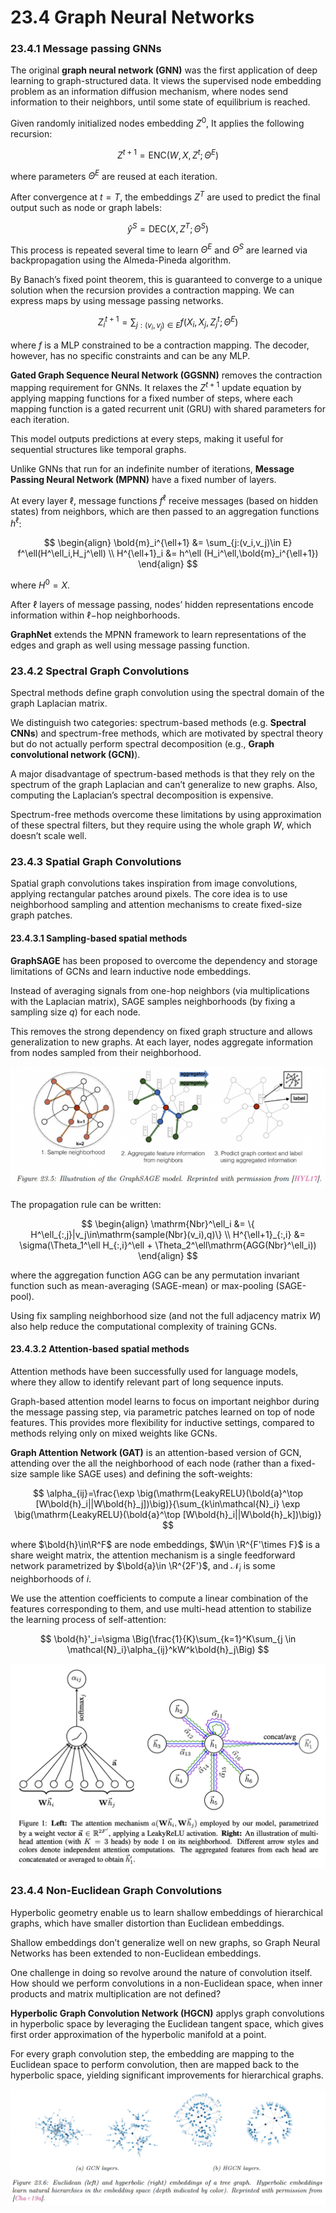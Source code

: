 # 23.4 Graph Neural Networks

### 23.4.1 Message passing GNNs

The original **graph neural network (GNN)** was the first application of deep learning to graph-structured data. It views the supervised node embedding problem as an information diffusion mechanism, where nodes send information to their neighbors, until some state of equilibrium is reached.

Given randomly initialized nodes embedding $Z^0$, It applies the following recursion:

$$
Z^{t+1}=\mathrm{ENC}(W,X,Z^t;\Theta^E)
$$

where parameters $\Theta^E$ are reused at each iteration.

After convergence at $t=T$, the embeddings $Z^T$ are used to predict the final output such as node or graph labels:

$$
\hat{y}^S=\mathrm{DEC}(X,Z^T;\Theta^S)
$$

This process is repeated several time to learn $\Theta^E$ and $\Theta^S$ are learned via backpropagation using the Almeda-Pineda algorithm.

By Banach’s fixed point theorem, this is guaranteed to converge to a unique solution when the recursion provides a contraction mapping. We can express maps by using message passing networks.

$$
Z_i^{t+1}=\sum_{j:(v_i,v_j)\in E} f(X_i,X_j,Z_j^t;\Theta^E)
$$

where $f$ is a MLP constrained to be a contraction mapping. The decoder, however, has no specific constraints and can be any MLP.

**Gated Graph Sequence Neural Network (GGSNN)** removes the contraction mapping requirement for GNNs. It relaxes the $Z^{t+1}$ update equation by applying mapping functions for a fixed number of steps, where each mapping function is a gated recurrent unit (GRU) with shared parameters for each iteration.

This model outputs predictions at every steps, making it useful for sequential structures like temporal graphs.

Unlike GNNs that run for an indefinite number of iterations, **Message Passing Neural Network (MPNN)** have a fixed number of layers.

At every layer $\ell$, message functions $f^\ell$ receive messages (based on hidden states) from neighbors, which are then passed to an aggregation functions $h^\ell$:

$$
\begin{align}
\bold{m}_i^{\ell+1} &= \sum_{j:(v_i,v_j)\in E} f^\ell(H^\ell_i,H_j^\ell) \\
H^{\ell+1}_i &= h^\ell (H_i^\ell,\bold{m}_i^{\ell+1})
\end{align}
$$

where $H^0=X$.

After $\ell$  layers of message passing, nodes’ hidden representations encode information within $\ell-$hop neighborhoods.

**GraphNet** extends the MPNN framework to learn representations of the edges and graph as well using message passing function.

### 23.4.2 Spectral Graph Convolutions

Spectral methods define graph convolution using the spectral domain of the graph Laplacian matrix.

We distinguish two categories: spectrum-based methods (e.g. **Spectral CNNs**) and spectrum-free methods, which are motivated by spectral theory but do not actually perform spectral decomposition (e.g., **Graph convolutional network (GCN)**).

A major disadvantage of spectrum-based methods is that they rely on the spectrum of the graph Laplacian and can’t generalize to new graphs. Also, computing the Laplacian’s spectral decomposition is expensive.

Spectrum-free methods overcome these limitations by using approximation of these spectral filters, but they require using the whole graph $W$, which doesn’t scale well.

### 23.4.3 Spatial Graph Convolutions

Spatial graph convolutions takes inspiration from image convolutions, applying rectangular patches around pixels. The core idea is to use neighborhood sampling and attention mechanisms to create fixed-size graph patches.

#### 23.4.3.1 Sampling-based spatial methods

**GraphSAGE** has been proposed to overcome the dependency and storage limitations of GCNs and learn inductive node embeddings.

Instead of averaging signals from one-hop neighbors (via multiplications with the Laplacian matrix), SAGE samples neighborhoods (by fixing a sampling size $q$) for each node.

This removes the strong dependency on fixed graph structure and allows generalization to new graphs. At each layer, nodes aggregate information from nodes sampled from their neighborhood.

![Screen Shot 2023-12-06 at 10.50.24.png](./Screen_Shot_2023-12-06_at_10.50.24.png)

The propagation rule can be written:

$$
\begin{align}
\mathrm{Nbr}^\ell_i &= \{ H^\ell_{:,j}|v_j\in\mathrm{sample(Nbr}(v_i),q)\} \\
H^{\ell+1}_{:,i} &= \sigma(\Theta_1^\ell H_{:,i}^\ell + \Theta_2^\ell\mathrm{AGG(Nbr}^\ell_i))
\end{align}
$$

where the aggregation function $\mathrm{AGG}$ can be any permutation invariant function such as mean-averaging (SAGE-mean) or max-pooling (SAGE-pool).

Using fix sampling neighborhood size (and not the full adjacency matrix $W$) also help reduce the computational complexity of training GCNs.

#### 23.4.3.2 Attention-based spatial methods

Attention methods have been successfully used for language models, where they allow to identify relevant part of long sequence inputs.

Graph-based attention model learns to focus on important neighbor during the message passing step, via parametric patches learned on top of node features. This provides more flexibility for inductive settings, compared to methods relying only on mixed weights like GCNs.

**Graph Attention Network (GAT)** is an attention-based version of GCN, attending over the all the neighborhood of each node (rather than a fixed-size sample like SAGE uses) and defining the soft-weights:

$$
\alpha_{ij}=\frac{\exp \big(\mathrm{LeakyRELU}(\bold{a}^\top [W\bold{h}_i||W\bold{h}_j])\big)}{\sum_{k\in\mathcal{N}_i} \exp \big(\mathrm{LeakyRELU}(\bold{a}^\top [W\bold{h}_i||W\bold{h}_k])\big)}
$$

where $\bold{h}\in\R^F$ are node embeddings, $W\in \R^{F'\times F}$ is a share weight matrix, the attention mechanism is a single feedforward network parametrized by $\bold{a}\in \R^{2F'}$, and $\mathcal{N}_i$ is some neighborhoods of $i$.

We use the attention coefficients to compute a linear combination of the features corresponding to them, and use multi-head attention to stabilize the learning process of self-attention:

$$
\bold{h}'_i=\sigma \Big(\frac{1}{K}\sum_{k=1}^K\sum_{j \in \mathcal{N}_i}\alpha_{ij}^kW^k\bold{h}_j\Big)
$$

![Screen Shot 2023-12-07 at 09.15.46.png](./Screen_Shot_2023-12-07_at_09.15.46.png)

### 23.4.4 Non-Euclidean Graph Convolutions

Hyperbolic geometry enable us to learn shallow embeddings of hierarchical graphs, which have smaller distortion than Euclidean embeddings.

Shallow embeddings don’t generalize well on new graphs, so Graph Neural Networks has been extended to non-Euclidean embeddings.

One challenge in doing so revolve around the nature of convolution itself. How should we perform convolutions in a non-Euclidean space, when inner products and matrix multiplication are not defined?

**Hyperbolic Graph Convolution Network (HGCN)** applys graph convolutions in hyperbolic space by leveraging the Euclidean tangent space, which gives first order approximation of the hyperbolic manifold at a point.

For every graph convolution step, the embedding are mapping to the Euclidean space to perform convolution, then are mapped back to the hyperbolic space, yielding significant improvements for hierarchical graphs.

![Screen Shot 2023-12-08 at 08.13.26.png](./Screen_Shot_2023-12-08_at_08.13.26.png)